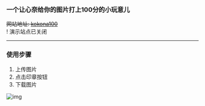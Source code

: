 ### 一个让心奈给你的图片打上100分的小玩意儿

~~网站地址: [kokona100](...)~~  
! 演示站点已关闭

----------------

### 使用步骤
1. 上传图片
2. 点击印章按钮
3. 下载图片


![img](https://pic1.imgdb.cn/item/634d46bf16f2c2beb14a38b8.png)
